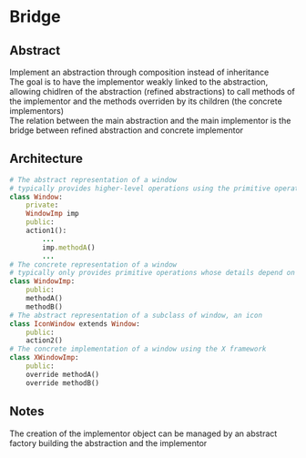 # Bridge
## Abstract
Implement an abstraction through composition instead of inheritance  
The goal is to have the implementor weakly linked to the abstraction, allowing chidlren of the abstraction (refined abstractions) to call methods of the implementor and the methods overriden by its children (the concrete implementors)  
The relation between the main abstraction and the main implementor is the bridge between refined abstraction and concrete implementor



## Architecture
```ruby
# The abstract representation of a window
# typically provides higher-level operations using the primitive operations
class Window:
    private:
    WindowImp imp
    public:
    action1():
        ...
        imp.methodA()
        ...
# The concrete representation of a window
# typically only provides primitive operations whose details depend on a platform/context
class WindowImp:
    public:
    methodA()
    methodB()
# The abstract representation of a subclass of window, an icon
class IconWindow extends Window:
    public:
    action2()
# The concrete implementation of a window using the X framework
class XWindowImp:
    public:
    override methodA()
    override methodB()
```


## Notes
The creation of the implementor object can be managed by an abstract factory building the abstraction and the implementor